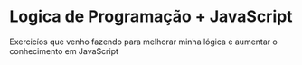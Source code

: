 # Logica de Programação + JavaScript
 Exercicíos que venho fazendo para melhorar minha lógica e aumentar o conhecimento em JavaScript
